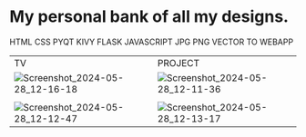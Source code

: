 # My personal bank of all my designs.
HTML CSS PYQT KIVY FLASK JAVASCRIPT JPG PNG VECTOR TO WEBAPP

|             |             |
| ----------- | ----------- |
| TV          | PROJECT     |
| ![Screenshot_2024-05-28_12-16-18](https://github.com/duguayworld/images/assets/153779837/cb761302-ff56-4ff0-bdb1-a27f5fcc1ef8) | ![Screenshot_2024-05-28_12-11-36](https://github.com/duguayworld/images/assets/153779837/b4f8c708-6ed0-4543-824c-5f9e3e04d030) |
|             |             |
| ![Screenshot_2024-05-28_12-12-47](https://github.com/duguayworld/images/assets/153779837/ce444e83-0300-4ba1-a69c-cda7acb3f72c) | ![Screenshot_2024-05-28_12-13-17](https://github.com/duguayworld/images/assets/153779837/4e9e242c-37c2-438f-8a63-1182e1ee6443) |
